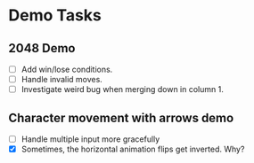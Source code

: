# Demo Tasks

## 2048 Demo
* [ ] Add win/lose conditions.
* [ ] Handle invalid moves.
* [ ] Investigate weird bug when merging down in column 1.

## Character movement with arrows demo
* [ ] Handle multiple input more gracefully
* [x] Sometimes, the horizontal animation flips get inverted. Why?
